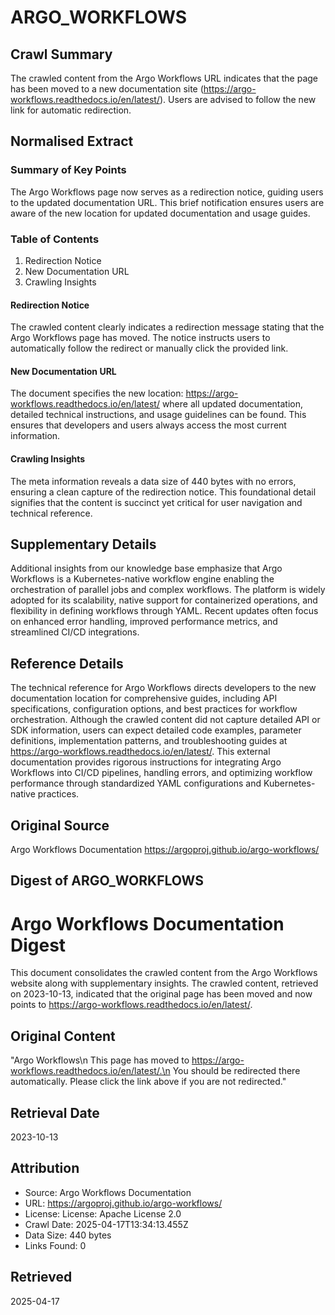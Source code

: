 # ARGO_WORKFLOWS

## Crawl Summary
The crawled content from the Argo Workflows URL indicates that the page has been moved to a new documentation site (https://argo-workflows.readthedocs.io/en/latest/). Users are advised to follow the new link for automatic redirection.

## Normalised Extract
### Summary of Key Points
The Argo Workflows page now serves as a redirection notice, guiding users to the updated documentation URL. This brief notification ensures users are aware of the new location for updated documentation and usage guides.

### Table of Contents
1. Redirection Notice
2. New Documentation URL
3. Crawling Insights

#### Redirection Notice
The crawled content clearly indicates a redirection message stating that the Argo Workflows page has moved. The notice instructs users to automatically follow the redirect or manually click the provided link.

#### New Documentation URL
The document specifies the new location: https://argo-workflows.readthedocs.io/en/latest/ where all updated documentation, detailed technical instructions, and usage guidelines can be found. This ensures that developers and users always access the most current information.

#### Crawling Insights
The meta information reveals a data size of 440 bytes with no errors, ensuring a clean capture of the redirection notice. This foundational detail signifies that the content is succinct yet critical for user navigation and technical reference.


## Supplementary Details
Additional insights from our knowledge base emphasize that Argo Workflows is a Kubernetes-native workflow engine enabling the orchestration of parallel jobs and complex workflows. The platform is widely adopted for its scalability, native support for containerized operations, and flexibility in defining workflows through YAML. Recent updates often focus on enhanced error handling, improved performance metrics, and streamlined CI/CD integrations.

## Reference Details
The technical reference for Argo Workflows directs developers to the new documentation location for comprehensive guides, including API specifications, configuration options, and best practices for workflow orchestration. Although the crawled content did not capture detailed API or SDK information, users can expect detailed code examples, parameter definitions, implementation patterns, and troubleshooting guides at https://argo-workflows.readthedocs.io/en/latest/. This external documentation provides rigorous instructions for integrating Argo Workflows into CI/CD pipelines, handling errors, and optimizing workflow performance through standardized YAML configurations and Kubernetes-native practices.

## Original Source
Argo Workflows Documentation
https://argoproj.github.io/argo-workflows/

## Digest of ARGO_WORKFLOWS

# Argo Workflows Documentation Digest

This document consolidates the crawled content from the Argo Workflows website along with supplementary insights. The crawled content, retrieved on 2023-10-13, indicated that the original page has been moved and now points to https://argo-workflows.readthedocs.io/en/latest/.

## Original Content

"Argo Workflows\n              This page has moved to https://argo-workflows.readthedocs.io/en/latest/.\n              You should be redirected there automatically. Please click the link above if you are not redirected."

## Retrieval Date

2023-10-13


## Attribution
- Source: Argo Workflows Documentation
- URL: https://argoproj.github.io/argo-workflows/
- License: License: Apache License 2.0
- Crawl Date: 2025-04-17T13:34:13.455Z
- Data Size: 440 bytes
- Links Found: 0

## Retrieved
2025-04-17
